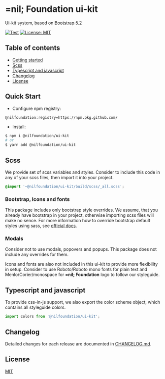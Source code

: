 # =nil; Foundation ui-kit
Ui-kit system, based on [Bootstrap 5.2](https://getbootstrap.com/docs/5.2/getting-started/introduction/)

[![Test](https://github.com/NilFoundation/ui-kit/actions/workflows/test.yaml/badge.svg)](https://github.com/NilFoundation/ui-kit/actions/workflows/test.yaml)
[![License: MIT](https://img.shields.io/badge/License-MIT-green.svg)](https://opensource.org/licenses/MIT)

## Table of contents
  - [Getting started](#quick-start)
  - [Scss](#scss)
  - [Typescript and javascript](#typescript-and-javascript)
  - [Changelog](#changelog)
  - [License](#license)

## Quick Start

- Configure npm registry:

```
@nilfoundation:registry=https://npm.pkg.github.com/
```

- Install:

```bash
$ npm i @nilfoundation/ui-kit
# or
$ yarn add @nilfoundation/ui-kit
```

## Scss

We provide set of scss variables and styles. Consider to include this code in any of your scss files, then import it into your project.

```scss
@import '~@nilfoundation/ui-kit/build/scss/_all.scss';
```

### Bootstrap, Icons and fonts
This package includes only bootstrap style overrides. We assume, that you already have bootstrap in your project, otherwise importing scss files will make no sence. For more information how to override bootstrap default styles using sass, see [official docs](https://getbootstrap.com/docs/5.2/customize/sass/).

### Modals
Consider not to use modals, popovers and popups. This package does not include any overrides for them.

Icons and fonts are also not included in this ui-kit to provide more flexibility in setup. Consider to use Roboto/Roboto mono fonts for plain text and Menlo/Corier/monospace for **=nil; Foundation** logo to follow our styleguide.

## Typescript and javascript
To provide css-in-js support, we also export the color scheme object, which contains all styleguide colors.
```ts
import colors from '@nilfoundation/ui-kit';
```

## Changelog

Detailed changes for each release are documented in [CHANGELOG.md](./CHANGELOG.md).

## License

[MIT](http://opensource.org/licenses/MIT)
